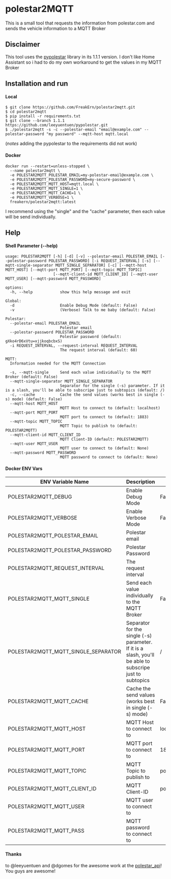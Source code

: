 # polestar2MQTT
This is a small tool that requests the information from polestar.com and sends the vehicle information to a MQTT Broker

## Disclaimer
This tool uses the [pypolestar](https://github.com/leeyuentuen/pypolestar) library in its 1.1.1 version. I don't like Home Assistant so i had to do my own workaround to get the values in my MQTT Broker

## Installation and run
#### Local
```shell
$ git clone https://github.com/FreakErn/polestar2mqtt.git
$ cd polestar2mqtt
$ pip install -r requirements.txt
$ git clone --branch 1.1.1 https://github.com/leeyuentuen/pypolestar.git
$ ./polestar2mqtt -s -c --polestar-email "email@example.com" --polestar-password "my password" --mqtt-host mqtt.local
```
(*notes* adding the pypolestar to the requirements did not work)

#### Docker
```docker
docker run --restart=unless-stopped \
  --name polestar2mqtt \
  -e POLESTAR2MQTT_POLESTAR_EMAIL=my-polestar-email@example.com \
  -e POLESTAR2MQTT_POLESTAR_PASSWORD=my-secure-password \
  -e POLESTAR2MQTT_MQTT_HOST=mqtt.local \
  -e POLESTAR2MQTT_MQTT_SINGLE=1 \
  -e POLESTAR2MQTT_MQTT_CACHE=1 \
  -e POLESTAR2MQTT_VERBOSE=1 \
  freakern/polestar2mqtt:latest
```

I recommend using the "single" and the "cache" parameter, then each value will be send individually.

## Help

#### Shell Parameter (--help)
```shell
usage: POLESTAR2MQTT [-h] [-d] [-v] --polestar-email POLESTAR_EMAIL [--polestar-password POLESTAR_PASSWORD] [-i REQUEST_INTERVAL] [-s] [--mqtt-single-separator MQTT_SINGLE_SEPARATOR] [-c] [--mqtt-host MQTT_HOST] [--mqtt-port MQTT_PORT] [--mqtt-topic MQTT_TOPIC]
                     [--mqtt-client-id MQTT_CLIENT_ID] [--mqtt-user MQTT_USER] [--mqtt-password MQTT_PASSWORD]

options:
  -h, --help            show this help message and exit

Global:
  -d                    Enable Debug Mode (default: False)
  -v                    (Verbose) Talk to me baby (default: False)

Polestar:
  --polestar-email POLESTAR_EMAIL
                        Polestar email
  --polestar-password POLESTAR_PASSWORD
                        Polestar password (default: gXko4rD6xVtu=xjjkoqbcbxS)
  -i REQUEST_INTERVAL, --request-interval REQUEST_INTERVAL
                        The request interval (default: 60)

MQTT:
  Information needed for the MQTT Connection

  -s, --mqtt-single     Send each value individually to the MQTT Broker (default: False)
  --mqtt-single-separator MQTT_SINGLE_SEPARATOR
                        Separator for the single (-s) parameter. If it is a slash, you'll be able to subscripe just to subtopics (default: /)
  -c, --cache           Cache the send values (works best in single (-s) mode) (default: False)
  --mqtt-host MQTT_HOST
                        MQTT Host to connect to (default: localhost)
  --mqtt-port MQTT_PORT
                        MQTT port to connect to (default: 1883)
  --mqtt-topic MQTT_TOPIC
                        MQTT Topic to publish to (default: POLESTAR2MQTT)
  --mqtt-client-id MQTT_CLIENT_ID
                        MQTT Client-ID (default: POLESTAR2MQTT)
  --mqtt-user MQTT_USER
                        MQTT user to connect to (default: None)
  --mqtt-password MQTT_PASSWORD
                        MQTT password to connect to (default: None)
``````

#### Docker ENV Vars
| ENV Variable Name                     | Description                                                                                               | Default          | Required |
|---------------------------------------|-----------------------------------------------------------------------------------------------------------|------------------|----------|
| POLESTAR2MQTT_DEBUG                   | Enable Debug Mode                                                                                         | False            | False    |
| POLESTAR2MQTT_VERBOSE                 | Enable Verbose Mode                                                                                       | False            | False    |
| POLESTAR2MQTT_POLESTAR_EMAIL          | Polestar email                                                                                            |                  | True     |
| POLESTAR2MQTT_POLESTAR_PASSWORD       | Polestar Password                                                                                         |                  | True     |
| POLESTAR2MQTT_REQUEST_INTERVAL        | The request interval                                                                                      |                  | False    |
| POLESTAR2MQTT_MQTT_SINGLE             | Send each value individually to the MQTT Broker                                                           | False            | False    |
| POLESTAR2MQTT_MQTT_SINGLE_SEPARATOR   | Separator for the single (-s) parameter. If it is a slash, you\'ll be able to subscripe just to subtopics | /                | False    |
| POLESTAR2MQTT_MQTT_CACHE              | Cache the send values (works best in single (-s) mode)                                                    | False            | False    |
| POLESTAR2MQTT_MQTT_HOST               | MQTT Host to connect to                                                                                   | localhost        | False    |
| POLESTAR2MQTT_MQTT_PORT               | MQTT port to connect to                                                                                   | 1883             | False    |
| POLESTAR2MQTT_MQTT_TOPIC              | MQTT Topic to publish to                                                                                  | polestar2mqtt    | False    |
| POLESTAR2MQTT_MQTT_CLIENT_ID          | MQTT Client-ID                                                                                            | polestar2mqtt    | False    |
| POLESTAR2MQTT_MQTT_USER               | MQTT user to connect to                                                                                   |                  | False    |
| POLESTAR2MQTT_MQTT_PASS               | MQTT password to connect to                                                                               |                  | False    |

#### Thanks
to @leeyuentuen and @dgomes for the awesome work at the [polestar_api](https://github.com/leeyuentuen/polestar_api)! You guys are awesome!